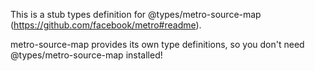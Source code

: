 This is a stub types definition for @types/metro-source-map (https://github.com/facebook/metro#readme).

metro-source-map provides its own type definitions, so you don't need @types/metro-source-map installed!